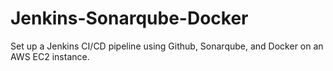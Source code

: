 # Jenkins-Sonarqube-Docker
 Set up a Jenkins CI/CD pipeline using Github, Sonarqube, and Docker on an AWS EC2 instance.

